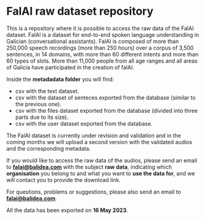 # FalAI raw dataset repository

This is a repository where it is possible to access the raw data of the FalAI dataset.
FalAI is a dataset for end-to-end spoken language understanding in Galician (conversational assistants). FalAI is composed of more than 250,000 speech recordings (more than 250 hours) over a corpus of 3,500 sentences, in 14 domains, with more than 60 different intents and more than 60 types of slots. More than 11,000 people from all age ranges and all areas of Galicia have participated in the creation of falAI.

Inside the **metadadata folder** you will find:

- csv with the text dataset.
- csv with the dataset of senteces exported from the database (similar to the previous one).
- csv with the files dataset exported from the database (divided into three parts due to its size).
- csv with the user dataset exported from the database.

The FalAI dataset is currently under revision and validation and in the coming months we will upload a second version with the validated audios and the corresponding metadata.

If you would like to access the raw data of the audios, please send an email to **falai@balidea.com** with the subject **raw data**, indicating which **organisation** you belong to and what you want to **use the data for**, and we will contact you to provide the download link.

For questions, problems or suggestions, please also send an email to **falai@balidea.com**.

All the data has been exported on **16 May 2023**.
